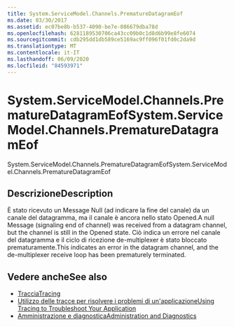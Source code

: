 ```yaml
---
title: System.ServiceModel.Channels.PrematureDatagramEof
ms.date: 03/30/2017
ms.assetid: ec07be8b-b537-4090-be7e-086679dba78d
ms.openlocfilehash: 6281189530706ca43cc09b0c1d8d6b99e8fe6074
ms.sourcegitcommit: cdb295dd1db589ce5169ac9ff096f01fd0c2da9d
ms.translationtype: MT
ms.contentlocale: it-IT
ms.lasthandoff: 06/09/2020
ms.locfileid: "84593971"
---
```

# <a name="systemservicemodelchannelsprematuredatagrameof"></a><span data-ttu-id="f9867-102">System.ServiceModel.Channels.PrematureDatagramEof</span><span class="sxs-lookup"><span data-stu-id="f9867-102">System.ServiceModel.Channels.PrematureDatagramEof</span></span>
<span data-ttu-id="f9867-103">System.ServiceModel.Channels.PrematureDatagramEof</span><span class="sxs-lookup"><span data-stu-id="f9867-103">System.ServiceModel.Channels.PrematureDatagramEof</span></span>  
  
## <a name="description"></a><span data-ttu-id="f9867-104">Descrizione</span><span class="sxs-lookup"><span data-stu-id="f9867-104">Description</span></span>  
 <span data-ttu-id="f9867-105">È stato ricevuto un Message Null (ad indicare la fine del canale) da un canale del datagramma, ma il canale è ancora nello stato Opened.</span><span class="sxs-lookup"><span data-stu-id="f9867-105">A null Message (signaling end of channel) was received from a datagram channel, but the channel is still in the Opened state.</span></span> <span data-ttu-id="f9867-106">Ciò indica un errore nel canale del datagramma e il ciclo di ricezione de-multiplexer è stato bloccato prematuramente.</span><span class="sxs-lookup"><span data-stu-id="f9867-106">This indicates an error in the datagram channel, and the de-multiplexer receive loop has been prematurely terminated.</span></span>  
  
## <a name="see-also"></a><span data-ttu-id="f9867-107">Vedere anche</span><span class="sxs-lookup"><span data-stu-id="f9867-107">See also</span></span>

- [<span data-ttu-id="f9867-108">Traccia</span><span class="sxs-lookup"><span data-stu-id="f9867-108">Tracing</span></span>](index.md)
- [<span data-ttu-id="f9867-109">Utilizzo delle tracce per risolvere i problemi di un'applicazione</span><span class="sxs-lookup"><span data-stu-id="f9867-109">Using Tracing to Troubleshoot Your Application</span></span>](using-tracing-to-troubleshoot-your-application.md)
- [<span data-ttu-id="f9867-110">Amministrazione e diagnostica</span><span class="sxs-lookup"><span data-stu-id="f9867-110">Administration and Diagnostics</span></span>](../index.md)
